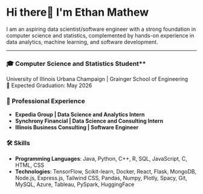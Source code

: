 # Hi there👋 I'm Ethan Mathew

I am an aspiring data scientist/software engineer with a strong foundation in computer science and statistics, complemented by hands-on experience in data analytics, machine learning, and software development.

---

### 🎓 Computer Science and Statistics Student**  
University of Illinois Urbana Champaign | Grainger School of Engineering  
📅 Expected Graduation: May 2026


### 💼 Professional Experience
- **Expedia Group | Data Science and Analytics Intern**  
- **Synchrony Financial | Data Science and Consulting Intern**  
- **Illinois Business Consulting | Software Engineer**  


### 🛠️ Skills
- **Programming Languages**: Java, Python, C++, R, SQL, JavaScript, C, HTML, CSS
- **Technologies**: TensorFlow, Scikit-learn, Docker, React, Flask, MongoDB, Node.js, Express.js, Tailwind CSS, Pandas, Numpy, Plotly, Spacy, Git, MySQL, Azure, Tableau, PySpark, HuggingFace

